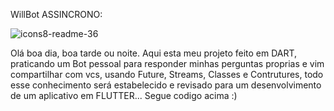 WillBot ASSINCRONO:


![icons8-readme-36](https://github.com/user-attachments/assets/074f329f-5f78-4874-8dea-d6e2b2cb23fe)

Olá boa dia, boa tarde ou noite.
Aqui esta meu projeto feito em DART, praticando um Bot pessoal para responder minhas perguntas proprias e vim compartilhar com vcs, usando Future, Streams, Classes e Contrutures, todo esse conhecimento será estabelecido e revisado para um desenvolvimento de um aplicativo em FLUTTER...
Segue codigo acima :)
